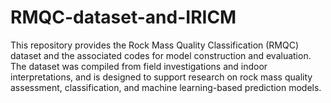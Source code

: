 # RMQC-dataset-and-IRICM
This repository provides the Rock Mass Quality Classification (RMQC) dataset and the associated codes for model construction and evaluation. The dataset was compiled from field investigations and indoor interpretations, and is designed to support research on rock mass quality assessment, classification, and machine learning-based prediction models.
